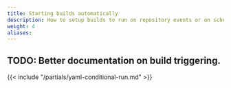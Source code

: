 ```yaml
---
title: Starting builds automatically
description: How to setup builds to run on repository events or on schedule
weight: 4
aliases: 
---
```


## TODO: Better documentation on build triggering.

{{< include "/partials/yaml-conditional-run.md" >}}
